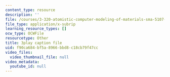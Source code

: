 ```yaml
---
content_type: resource
description: ''
file: /courses/3-320-atomistic-computer-modeling-of-materials-sma-5107-spring-2005/f90ca684bf5a8966bbd8c18cb79f47cc_gQ1YPzcHZqo.srt
file_type: application/x-subrip
learning_resource_types: []
ocw_type: OCWFile
resourcetype: Other
title: 3play caption file
uid: f90ca684-bf5a-8966-bbd8-c18cb79f47cc
video_files:
  video_thumbnail_file: null
video_metadata:
  youtube_id: null
---
```


